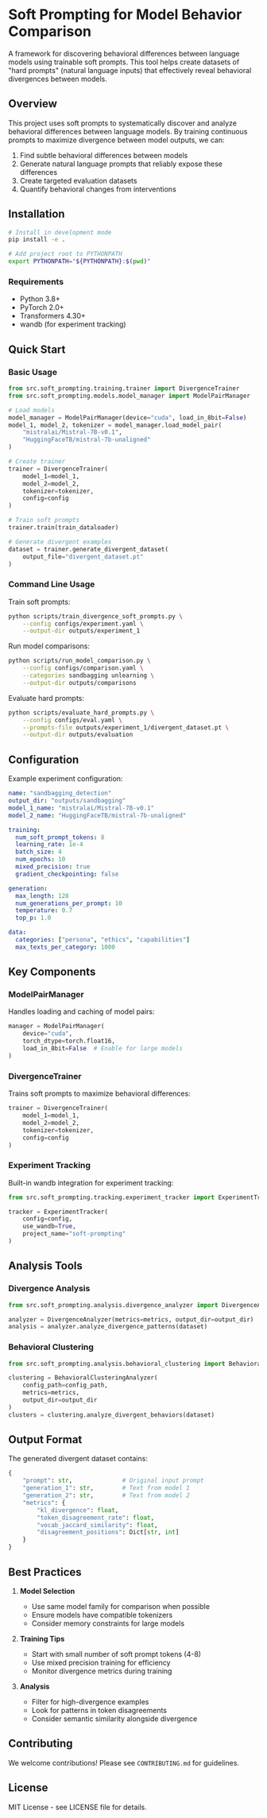 # Soft Prompting for Model Behavior Comparison

A framework for discovering behavioral differences between language models using trainable soft prompts. This tool helps create datasets of "hard prompts" (natural language inputs) that effectively reveal behavioral divergences between models.

## Overview

This project uses soft prompts to systematically discover and analyze behavioral differences between language models. By training continuous prompts to maximize divergence between model outputs, we can:

1. Find subtle behavioral differences between models
2. Generate natural language prompts that reliably expose these differences
3. Create targeted evaluation datasets
4. Quantify behavioral changes from interventions

## Installation

```bash
# Install in development mode
pip install -e .

# Add project root to PYTHONPATH
export PYTHONPATH="${PYTHONPATH}:$(pwd)"
```

### Requirements
- Python 3.8+
- PyTorch 2.0+
- Transformers 4.30+
- wandb (for experiment tracking)

## Quick Start

### Basic Usage

```python
from src.soft_prompting.training.trainer import DivergenceTrainer
from src.soft_prompting.models.model_manager import ModelPairManager

# Load models
model_manager = ModelPairManager(device="cuda", load_in_8bit=False)
model_1, model_2, tokenizer = model_manager.load_model_pair(
    "mistralai/Mistral-7B-v0.1",
    "HuggingFaceTB/mistral-7b-unaligned"
)

# Create trainer
trainer = DivergenceTrainer(
    model_1=model_1,
    model_2=model_2,
    tokenizer=tokenizer,
    config=config
)

# Train soft prompts
trainer.train(train_dataloader)

# Generate divergent examples
dataset = trainer.generate_divergent_dataset(
    output_file="divergent_dataset.pt"
)
```

### Command Line Usage

Train soft prompts:
```bash
python scripts/train_divergence_soft_prompts.py \
    --config configs/experiment.yaml \
    --output-dir outputs/experiment_1
```

Run model comparisons:
```bash
python scripts/run_model_comparison.py \
    --config configs/comparison.yaml \
    --categories sandbagging unlearning \
    --output-dir outputs/comparisons
```

Evaluate hard prompts:
```bash
python scripts/evaluate_hard_prompts.py \
    --config configs/eval.yaml \
    --prompts-file outputs/experiment_1/divergent_dataset.pt \
    --output-dir outputs/evaluation
```

## Configuration

Example experiment configuration:
```yaml
name: "sandbagging_detection"
output_dir: "outputs/sandbagging"
model_1_name: "mistralai/Mistral-7B-v0.1"
model_2_name: "HuggingFaceTB/mistral-7b-unaligned"

training:
  num_soft_prompt_tokens: 8
  learning_rate: 1e-4
  batch_size: 4
  num_epochs: 10
  mixed_precision: true
  gradient_checkpointing: false

generation:
  max_length: 128
  num_generations_per_prompt: 10
  temperature: 0.7
  top_p: 1.0

data:
  categories: ["persona", "ethics", "capabilities"]
  max_texts_per_category: 1000
```

## Key Components

### ModelPairManager
Handles loading and caching of model pairs:
```python
manager = ModelPairManager(
    device="cuda",
    torch_dtype=torch.float16,
    load_in_8bit=False  # Enable for large models
)
```

### DivergenceTrainer
Trains soft prompts to maximize behavioral differences:
```python
trainer = DivergenceTrainer(
    model_1=model_1,
    model_2=model_2,
    tokenizer=tokenizer,
    config=config
)
```

### Experiment Tracking
Built-in wandb integration for experiment tracking:
```python
from src.soft_prompting.tracking.experiment_tracker import ExperimentTracker

tracker = ExperimentTracker(
    config=config,
    use_wandb=True,
    project_name="soft-prompting"
)
```

## Analysis Tools

### Divergence Analysis
```python
from src.soft_prompting.analysis.divergence_analyzer import DivergenceAnalyzer

analyzer = DivergenceAnalyzer(metrics=metrics, output_dir=output_dir)
analysis = analyzer.analyze_divergence_patterns(dataset)
```

### Behavioral Clustering
```python
from src.soft_prompting.analysis.behavioral_clustering import BehavioralClusteringAnalyzer

clustering = BehavioralClusteringAnalyzer(
    config_path=config_path,
    metrics=metrics,
    output_dir=output_dir
)
clusters = clustering.analyze_divergent_behaviors(dataset)
```

## Output Format

The generated divergent dataset contains:
```python
{
    "prompt": str,              # Original input prompt
    "generation_1": str,        # Text from model 1
    "generation_2": str,        # Text from model 2
    "metrics": {
        "kl_divergence": float,
        "token_disagreement_rate": float,
        "vocab_jaccard_similarity": float,
        "disagreement_positions": Dict[str, int]
    }
}
```

## Best Practices

1. **Model Selection**
   - Use same model family for comparison when possible
   - Ensure models have compatible tokenizers
   - Consider memory constraints for large models

2. **Training Tips**
   - Start with small number of soft prompt tokens (4-8)
   - Use mixed precision training for efficiency
   - Monitor divergence metrics during training

3. **Analysis**
   - Filter for high-divergence examples
   - Look for patterns in token disagreements
   - Consider semantic similarity alongside divergence

## Contributing

We welcome contributions! Please see `CONTRIBUTING.md` for guidelines.

## License

MIT License - see LICENSE file for details.
